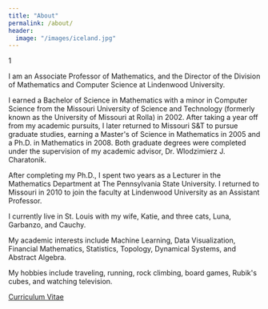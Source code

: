 ```yaml
---
title: "About"
permalink: /about/
header:
  image: "/images/iceland.jpg"
---
```

1

I am an Associate Professor of Mathematics, and the Director of the Division of Mathematics and Computer Science at Lindenwood University.

I earned a Bachelor of Science in Mathematics with a minor in Computer Science from the Missouri University of Science and Technology (formerly known as the University of Missouri at Rolla) in 2002. After taking a year off from my academic pursuits, I later returned to Missouri S&T to pursue graduate studies, earning a Master's of Science in Mathematics in 2005 and a Ph.D. in Mathematics in 2008. Both graduate degrees were completed under the supervision of my academic advisor, Dr. Wlodzimierz J. Charatonik.

After completing my Ph.D., I spent two years as a Lecturer in the Mathematics Department at The Pennsylvania State University. I returned to Missouri in 2010 to join the faculty at Lindenwood University as an Assistant Professor.

I currently live in St. Louis with my wife, Katie, and three cats, Luna, Garbanzo, and Cauchy.

My academic interests include Machine Learning, Data Visualization, Financial Mathematics, Statistics, Topology, Dynamical Systems, and Abstract Algebra.  

My hobbies include traveling, running, rock climbing, board games, Rubik's cubes, and watching television.

[Curriculum Vitae](/misc/cv.pdf)
